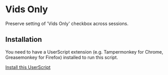 # Vids Only
Preserve setting of 'Vids Only' checkbox across sessions.

## Installation
You need to have a UserScript extension (e.g. Tampermonkey for Chrome, Greasemonkey for Firefox) installed to run this script.

[Install this UserScript](https://github.com/VoltronicAcid/vidsOnly/raw/main/vidsOnly.user.js)
